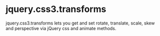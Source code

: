 jquery.css3.transforms
======================

jquery.css3.transforms lets you get and set rotate, translate, scale, skew and perspective via jQuery css and animate methods.
